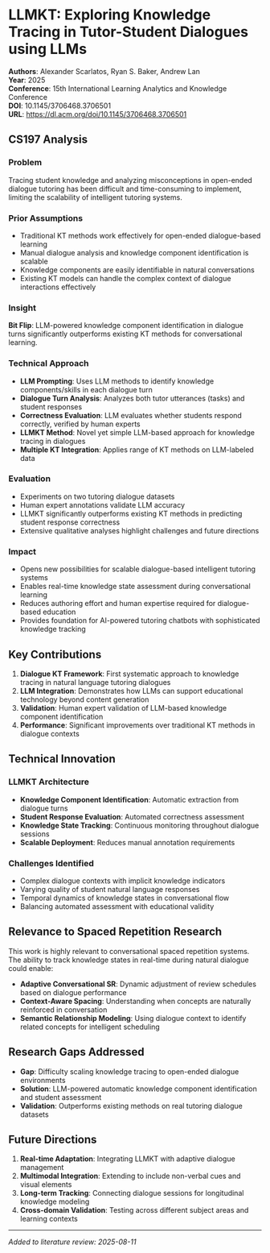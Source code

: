 # LLMKT: Exploring Knowledge Tracing in Tutor-Student Dialogues using LLMs

**Authors**: Alexander Scarlatos, Ryan S. Baker, Andrew Lan  
**Year**: 2025  
**Conference**: 15th International Learning Analytics and Knowledge Conference  
**DOI**: 10.1145/3706468.3706501  
**URL**: https://dl.acm.org/doi/10.1145/3706468.3706501

## CS197 Analysis

### Problem
Tracing student knowledge and analyzing misconceptions in open-ended dialogue tutoring has been difficult and time-consuming to implement, limiting the scalability of intelligent tutoring systems.

### Prior Assumptions
- Traditional KT methods work effectively for open-ended dialogue-based learning
- Manual dialogue analysis and knowledge component identification is scalable
- Knowledge components are easily identifiable in natural conversations
- Existing KT models can handle the complex context of dialogue interactions effectively

### Insight
**Bit Flip**: LLM-powered knowledge component identification in dialogue turns significantly outperforms existing KT methods for conversational learning.

### Technical Approach
- **LLM Prompting**: Uses LLM methods to identify knowledge components/skills in each dialogue turn
- **Dialogue Turn Analysis**: Analyzes both tutor utterances (tasks) and student responses
- **Correctness Evaluation**: LLM evaluates whether students respond correctly, verified by human experts
- **LLMKT Method**: Novel yet simple LLM-based approach for knowledge tracing in dialogues
- **Multiple KT Integration**: Applies range of KT methods on LLM-labeled data

### Evaluation
- Experiments on two tutoring dialogue datasets
- Human expert annotations validate LLM accuracy
- LLMKT significantly outperforms existing KT methods in predicting student response correctness
- Extensive qualitative analyses highlight challenges and future directions

### Impact
- Opens new possibilities for scalable dialogue-based intelligent tutoring systems
- Enables real-time knowledge state assessment during conversational learning
- Reduces authoring effort and human expertise required for dialogue-based education
- Provides foundation for AI-powered tutoring chatbots with sophisticated knowledge tracking

## Key Contributions

1. **Dialogue KT Framework**: First systematic approach to knowledge tracing in natural language tutoring dialogues
2. **LLM Integration**: Demonstrates how LLMs can support educational technology beyond content generation
3. **Validation**: Human expert validation of LLM-based knowledge component identification
4. **Performance**: Significant improvements over traditional KT methods in dialogue contexts

## Technical Innovation

### LLMKT Architecture
- **Knowledge Component Identification**: Automatic extraction from dialogue turns
- **Student Response Evaluation**: Automated correctness assessment
- **Knowledge State Tracking**: Continuous monitoring throughout dialogue sessions
- **Scalable Deployment**: Reduces manual annotation requirements

### Challenges Identified
- Complex dialogue contexts with implicit knowledge indicators
- Varying quality of student natural language responses  
- Temporal dynamics of knowledge states in conversational flow
- Balancing automated assessment with educational validity

## Relevance to Spaced Repetition Research

This work is highly relevant to conversational spaced repetition systems. The ability to track knowledge states in real-time during natural dialogue could enable:

- **Adaptive Conversational SR**: Dynamic adjustment of review schedules based on dialogue performance
- **Context-Aware Spacing**: Understanding when concepts are naturally reinforced in conversation
- **Semantic Relationship Modeling**: Using dialogue context to identify related concepts for intelligent scheduling

## Research Gaps Addressed

- **Gap**: Difficulty scaling knowledge tracing to open-ended dialogue environments
- **Solution**: LLM-powered automatic knowledge component identification and student assessment
- **Validation**: Outperforms existing methods on real tutoring dialogue datasets

## Future Directions

1. **Real-time Adaptation**: Integrating LLMKT with adaptive dialogue management
2. **Multimodal Integration**: Extending to include non-verbal cues and visual elements
3. **Long-term Tracking**: Connecting dialogue sessions for longitudinal knowledge modeling
4. **Cross-domain Validation**: Testing across different subject areas and learning contexts

---
*Added to literature review: 2025-08-11*